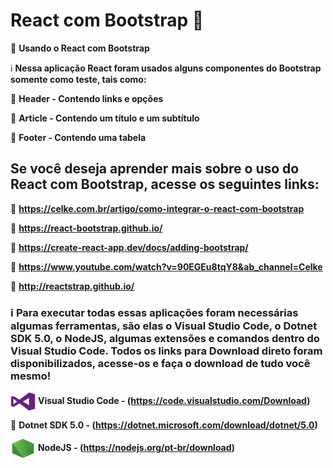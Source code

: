 # React com Bootstrap :open_file_folder:
:bookmark_tabs: **Usando o React com Bootstrap**

:information_source: **Nessa aplicação React foram usados alguns componentes do Bootstrap somente como teste, tais como:**

:pushpin: **Header - Contendo links e opções**

:pushpin: **Article - Contendo um título e um subtítulo**

:pushpin: **Footer - Contendo uma tabela**

## Se você deseja aprender mais sobre o uso do React com Bootstrap, acesse os seguintes links:

:link: **https://celke.com.br/artigo/como-integrar-o-react-com-bootstrap**

:link: **https://react-bootstrap.github.io/**

:link: **https://create-react-app.dev/docs/adding-bootstrap/**

:link: **https://www.youtube.com/watch?v=90EGEu8tqY8&ab_channel=Celke**

:link: **http://reactstrap.github.io/**

### :information_source: **Para executar todas essas aplicações foram necessárias algumas ferramentas, são elas o Visual Studio Code, o Dotnet SDK 5.0, o NodeJS, algumas extensões e comandos dentro do Visual Studio Code. Todos os links para Download direto foram disponibilizados, acesse-os e faça o download de tudo você mesmo!**

<img align="center" alt="icon-js" height="30" width="40" src="https://raw.githubusercontent.com/devicons/devicon/master/icons/visualstudio/visualstudio-plain.svg" style="max-width:100%;"></img> **Visual Studio Code - (https://code.visualstudio.com/Download)**

:link: **Dotnet SDK 5.0 - (https://dotnet.microsoft.com/download/dotnet/5.0)**

<img align="center" alt="icon-vs" height="30" width="40" src="https://raw.githubusercontent.com/devicons/devicon/master/icons/nodejs/nodejs-original.svg" style="max-width:100%;"></img> **NodeJS - (https://nodejs.org/pt-br/download)**
